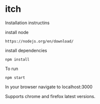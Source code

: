 # itch

Installation instructins

install node
```
https://nodejs.org/en/download/
```

install dependencies
```
npm install
```

To run
```
npm start
```

In your browser navigate to localhost:3000

Supports chrome and firefox latest versions.

